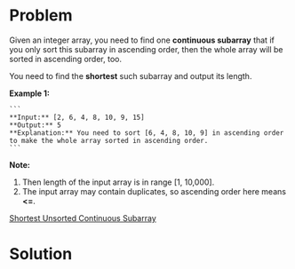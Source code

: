 
# Problem

Given an integer array, you need to find one **continuous subarray** that if
you only sort this subarray in ascending order, then the whole array will be
sorted in ascending order, too.

You need to find the **shortest** such subarray and output its length.

**Example 1:**  

    ```
    **Input:** [2, 6, 4, 8, 10, 9, 15]
    **Output:** 5
    **Explanation:** You need to sort [6, 4, 8, 10, 9] in ascending order to make the whole array sorted in ascending order.
    ```

**Note:**  

  1. Then length of the input array is in range [1, 10,000].
  2. The input array may contain duplicates, so ascending order here means **<=**. 



[Shortest Unsorted Continuous Subarray](https://leetcode.com/problems/shortest-unsorted-continuous-subarray)

# Solution



